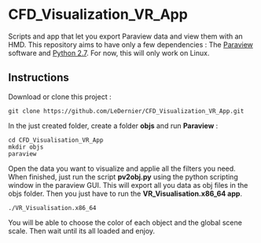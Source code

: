 # CFD_Visualization_VR_App
Scripts and app that let you export Paraview data and view them with an HMD.
This repository aims to have only a few dependencies : The [Paraview](https://www.paraview.org/) software and [Python 2.7](https://www.python.org/). For now, this will only work on Linux.

## Instructions

Download or clone this project :

```user
git clone https://github.com/LeDernier/CFD_Visualization_VR_App.git
```

In the just created folder, create a folder **objs** and run **Paraview** :

```user
cd CFD_Visualisation_VR_App
mkdir objs
paraview
```

Open the data you want to visualize and applie all the filters you need. When finished, just run the script **pv2obj.py** using the python scripting window in the paraview GUI.
This will export all you data as obj files in the objs folder.
Then you just have to run the **VR_Visualisation.x86_64 app**.

```user
./VR_Visualisation.x86_64
```

You will be able to choose the color of each object and the global scene scale. Then wait until its all loaded and enjoy.
